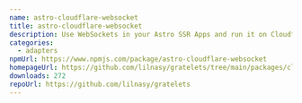 ```yaml
---
name: astro-cloudflare-websocket
title: astro-cloudflare-websocket
description: Use WebSockets in your Astro SSR Apps and run it on Cloudflare Workers.
categories:
  - adapters
npmUrl: https://www.npmjs.com/package/astro-cloudflare-websocket
homepageUrl: https://github.com/lilnasy/gratelets/tree/main/packages/cloudflare-websocket
downloads: 272
repoUrl: https://github.com/lilnasy/gratelets
---
```

